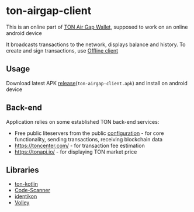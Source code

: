 # ton-airgap-client

This is an online part of [TON Air Gap Wallet](https://github.com/ton-offline-storage), supposed to work on an online android device

It broadcasts transactions to the network, displays balance and history. To create and sign transactions, use [Offline client](https://github.com/ton-offline-storage/ton-offline-client/tree/main)

## Usage

Download latest APK [release](https://github.com/ton-offline-storage/ton-airgap-client/releases)(`ton-airgap-client.apk`) and install on android device


## Back-end

Application relies on some established TON back-end services:

- Free public liteservers from the public [configuration](https://ton.org/global-config.json) - for core functionality, sending transactions, receiving blockchain data
- https://toncenter.com/ - for transaction fee estimation
- https://tonapi.io/ - for displaying TON market price

## Libraries
- [ton-kotlin](https://github.com/ton-community/ton-kotlin)
- [Code-Scanner](https://github.com/yuriy-budiyev/code-scanner)
- [identikon](https://github.com/thibseisel/identikon)
- [Volley](https://google.github.io/volley/)
